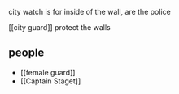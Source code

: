 city watch is for inside of the wall, are the police

[[city guard]] protect the walls
 
 
## people
- [[female guard]]
- [[Captain Staget]]
